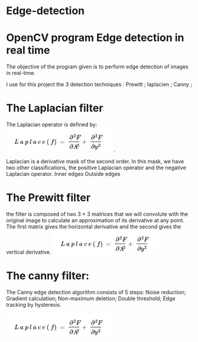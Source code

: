 # Edge-detection
# OpenCV program Edge detection in real time 

The objective of the program given is to perform edge detection of images in real-time. 

I use for this project the 3 detection techniques :
Prewitt ;
laplacien ;
Canny ;

# The Laplacian filter

The Laplacian operator is defined by:
<img src="img/img2.jpg" alt="" /> .

Laplacian is a derivative mask of the second order. In this mask, we have two other classifications, the positive Laplacian operator and the negative Laplacian operator.
Inner edges
Outside edges

# The Prewitt filter

the filter is composed of two 3 × 3 matrices that we will convolute with the original image to calculate an approximation of its derivative at any point.
The first matrix gives the horizontal derivative and the second gives the vertical derivative.
<img src="img/img2.jpg" alt="" />
# The canny filter:

The Canny edge detection algorithm consists of 5 steps:
Noise reduction;
Gradient calculation;
Non-maximum deletion;
Double threshold;
Edge tracking by hysteresis.

<img src="img/img2.jpg" alt="" />
